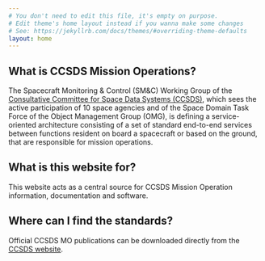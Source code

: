 ```yaml
---
# You don't need to edit this file, it's empty on purpose.
# Edit theme's home layout instead if you wanna make some changes
# See: https://jekyllrb.com/docs/themes/#overriding-theme-defaults
layout: home
---
```


## What is CCSDS Mission Operations?

The Spacecraft Monitoring & Control (SM&C) Working Group of the [Consultative Committee for Space Data Systems (CCSDS)](http://www.ccsds.org/), which sees the active participation of 10 space agencies and of the Space Domain Task Force of the Object Management Group (OMG), is defining a service-oriented architecture consisting of a set of standard end-to-end services between functions resident on board a spacecraft or based on the ground, that are responsible for mission operations.

## What is this website for?

This website acts as a central source for CCSDS Mission Operation information, documentation and software.

## Where can I find the standards?

Official CCSDS MO publications can be downloaded directly from the [CCSDS website](http://public.ccsds.org/publications/BlueBooks.aspx).

